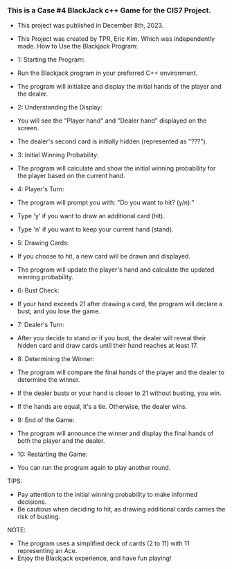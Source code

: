 ### This is a Case #4 BlackJack c++ Game for the CIS7 Project.

- This project was published in December 8th, 2023.
- This Project was created by TPR, Eric Kim. Which was independently made.
How to Use the Blackjack Program:
- 1: Starting the Program:
- Run the Blackjack program in your preferred C++ environment.
- The program will initialize and display the initial hands of the player and the dealer.
  
- 2: Understanding the Display:
- You will see the "Player hand" and "Dealer hand" displayed on the screen.
- The dealer's second card is initially hidden (represented as "???").
  
- 3: Initial Winning Probability:
- The program will calculate and show the initial winning probability for the player based on the current hand.
  
- 4: Player's Turn:
- The program will prompt you with: "Do you want to hit? (y/n):"
- Type 'y' if you want to draw an additional card (hit).
- Type 'n' if you want to keep your current hand (stand).
  
- 5: Drawing Cards:
- If you choose to hit, a new card will be drawn and displayed.
- The program will update the player's hand and calculate the updated winning probability.
  
- 6: Bust Check:
- If your hand exceeds 21 after drawing a card, the program will declare a bust, and you lose the game.
  
- 7: Dealer's Turn:
- After you decide to stand or if you bust, the dealer will reveal their hidden card and draw cards until their hand reaches at least 17.
  
- 8: Determining the Winner:
- The program will compare the final hands of the player and the dealer to determine the winner.
- If the dealer busts or your hand is closer to 21 without busting, you win.
- If the hands are equal, it's a tie. Otherwise, the dealer wins.
  
- 9: End of the Game:
- The program will announce the winner and display the final hands of both the player and the dealer.
  
- 10: Restarting the Game:
- You can run the program again to play another round.

TIPS:
- Pay attention to the initial winning probability to make informed decisions.
- Be cautious when deciding to hit, as drawing additional cards carries the risk of busting.

NOTE:
- The program uses a simplified deck of cards (2 to 11) with 11 representing an Ace.
- Enjoy the Blackjack experience, and have fun playing!
